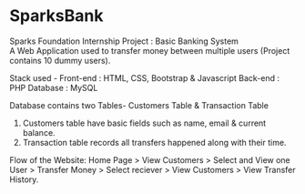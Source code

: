 # SparksBank

Sparks Foundation Internship Project : Basic Banking System  
A Web Application used to transfer money between multiple users (Project contains 10 dummy users). 

Stack used -
Front-end : HTML, CSS, Bootstrap & Javascript
Back-end : PHP
Database : MySQL

Database contains two Tables- Customers Table & Transaction Table

1. Customers table have basic fields such as name, email & current balance.
2. Transaction table records all transfers happened along with their time.

Flow of the Website: Home Page > View Customers > Select and View one User > Transfer Money > Select reciever > View Customers > View Transfer History.
